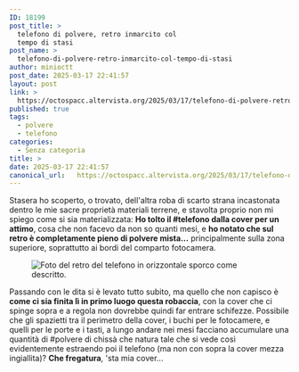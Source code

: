 ```yaml
---
ID: 18199
post_title: >
  telefono di polvere, retro inmarcito col
  tempo di stasi
post_name: >
  telefono-di-polvere-retro-inmarcito-col-tempo-di-stasi
author: minioctt
post_date: 2025-03-17 22:41:57
layout: post
link: >
  https://octospacc.altervista.org/2025/03/17/telefono-di-polvere-retro-inmarcito-col-tempo-di-stasi/
published: true
tags:
  - polvere
  - telefono
categories:
  - Senza categoria
title: >
date: 2025-03-17 22:41:57
canonical_url:   https://octospacc.altervista.org/2025/03/17/telefono-di-polvere-retro-inmarcito-col-tempo-di-stasi/
---
```

<!-- wp:paragraph -->
<p>Stasera ho scoperto, o trovato, dell'altra roba di scarto strana incastonata dentro le mie sacre proprietà materiali terrene, e stavolta proprio non mi spiego come si sia materializzata: <strong>Ho tolto il #telefono dalla cover per un attimo</strong>, cosa che non facevo da non so quanti mesi, e <strong>ho notato che sul retro è completamente pieno di polvere mista...</strong> principalmente sulla zona superiore, soprattutto ai bordi del comparto fotocamera.</p>
<!-- /wp:paragraph -->

<!-- wp:image {"id":18198,"sizeSlug":"large"} -->
<figure class="wp-block-image size-large"><img src="{{site.cdnurl}}/assets/uploads/2025/03/20250317_2155191738603646891391818-960x540.jpg" alt="Foto del retro del telefono in orizzontale sporco come descritto." class="wp-image-18198"/></figure>
<!-- /wp:image -->

<!-- wp:paragraph -->
<p>Passando con le dita si è levato tutto subito, ma quello che non capisco è <strong>come ci sia finita lì in primo luogo questa robaccia</strong>, con la cover che ci spinge sopra e a regola non dovrebbe quindi far entrare schifezze. Possibile che gli spazietti tra il perimetro della cover, i buchi per le fotocamere, e quelli per le porte e i tasti, a lungo andare nei mesi facciano accumulare una quantità di #polvere di chissà che natura tale che si vede così evidentemente estraendo poi il telefono (ma non con sopra la cover mezza ingiallita)? <strong>Che fregatura</strong>, 'sta mia cover...</p>
<!-- /wp:paragraph -->